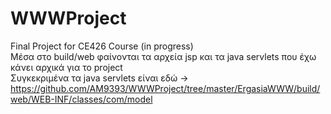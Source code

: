 # WWWProject
Final Project for CE426 Course (in progress)
<br>
Μέσα στο build/web φαίνονται τα αρχεία jsp και τα java servlets που έχω κάνει αρχικά για το project
<br>
Συγκεκριμένα τα java servlets είναι εδώ -> https://github.com/AM9393/WWWProject/tree/master/ErgasiaWWW/build/web/WEB-INF/classes/com/model
